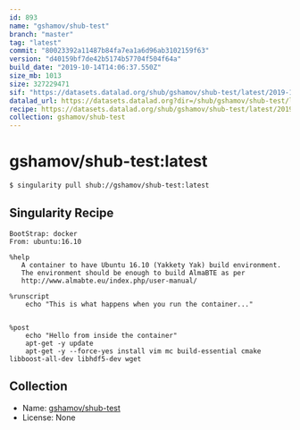 ```yaml
---
id: 893
name: "gshamov/shub-test"
branch: "master"
tag: "latest"
commit: "80023392a11487b84fa7ea1a6d96ab3102159f63"
version: "d40159bf7de42b5174b57704f504f64a"
build_date: "2019-10-14T14:06:37.550Z"
size_mb: 1013
size: 327229471
sif: "https://datasets.datalad.org/shub/gshamov/shub-test/latest/2019-10-14-80023392-d40159bf/d40159bf7de42b5174b57704f504f64a.simg"
datalad_url: https://datasets.datalad.org?dir=/shub/gshamov/shub-test/latest/2019-10-14-80023392-d40159bf/
recipe: https://datasets.datalad.org/shub/gshamov/shub-test/latest/2019-10-14-80023392-d40159bf/Singularity
collection: gshamov/shub-test
---
```


# gshamov/shub-test:latest

```bash
$ singularity pull shub://gshamov/shub-test:latest
```

## Singularity Recipe

```singularity
BootStrap: docker
From: ubuntu:16.10

%help
   A container to have Ubuntu 16.10 (Yakkety Yak) build environment.
   The environment should be enough to build AlmaBTE as per
   http://www.almabte.eu/index.php/user-manual/

%runscript
    echo "This is what happens when you run the container..."


%post
    echo "Hello from inside the container"
    apt-get -y update
    apt-get -y --force-yes install vim mc build-essential cmake libboost-all-dev libhdf5-dev wget
```

## Collection

 - Name: [gshamov/shub-test](https://github.com/gshamov/shub-test)
 - License: None

